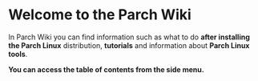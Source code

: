 # Welcome to the Parch Wiki

In Parch Wiki you can find information such as what to do **after installing the Parch Linux** distribution, **tutorials** and information about **Parch Linux tools**.

**You can access the table of contents from the side menu.**
